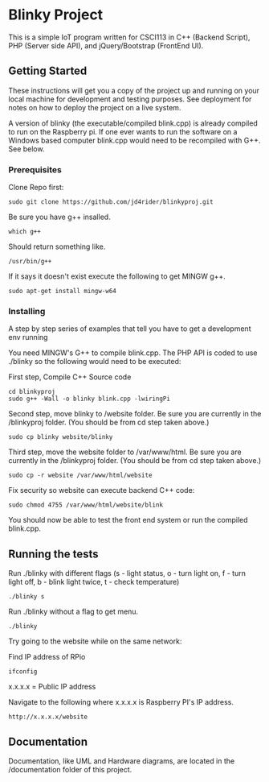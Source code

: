 # Blinky Project

This is a simple IoT program written for CSCI113 in C++ (Backend Script), PHP (Server side API), and jQuery/Bootstrap (FrontEnd UI).  

## Getting Started

These instructions will get you a copy of the project up and running on your local machine for development and testing purposes. See deployment for notes on how to deploy the project on a live system.

A version of blinky (the executable/compiled blink.cpp) is already compiled to run on the Raspberry pi.  If one ever wants to run the software on a Windows based computer blink.cpp would need to be recompiled with G++. See below.

### Prerequisites

Clone Repo first:

```
sudo git clone https://github.com/jd4rider/blinkyproj.git
```

Be sure you have g++ insalled.

```
which g++
```

Should return something like.

```
/usr/bin/g++
```

If it says it doesn't exist execute the following to get MINGW g++.

```
sudo apt-get install mingw-w64
```

### Installing

A step by step series of examples that tell you have to get a development env running

You need MINGW's G++ to compile blink.cpp.  The PHP API is coded to use ./blinky so the following would need to be executed:

First step, Compile C++ Source code

```
cd blinkyproj
sudo g++ -Wall -o blinky blink.cpp -lwiringPi
```
Second step, move blinky to /website folder. Be sure you are currently in the /blinkyproj folder. (You should be from cd step taken above.) 

```
sudo cp blinky website/blinky
```

Third step, move the website folder to /var/www/html. Be sure you are currently in the /blinkyproj folder. (You should be from cd step taken above.) 

```
sudo cp -r website /var/www/html/website
```

Fix security so website can execute backend C++ code:

```
sudo chmod 4755 /var/www/html/website/blink
```

You should now be able to test the front end system or run the compiled blink.cpp.

## Running the tests

Run ./blinky with different flags (s - light status, o - turn light on, f - turn light off, b - blink light twice, t - check temperature)

```
./blinky s
```

Run ./blinky without a flag to get menu.

```
./blinky
```

Try going to the website while on the same network:

Find IP address of RPio 

```
ifconfig
```

x.x.x.x = Public IP address

Navigate to the following where x.x.x.x is Raspberry PI's IP address.

```
http://x.x.x.x/website
```

## Documentation

Documentation, like UML and Hardware diagrams, are located in the /documentation folder of this project.